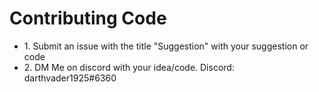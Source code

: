<h1>Contributing Code</h1>
<ul>
  <li>1. Submit an issue with the title "Suggestion" with your suggestion or code</li>
  <li>2. DM Me on discord with your idea/code. Discord: darthvader1925#6360</li>
</ul>
